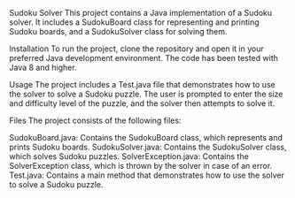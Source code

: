 Sudoku Solver
This project contains a Java implementation of a Sudoku solver. It includes a SudokuBoard class for representing and printing Sudoku boards, and a SudokuSolver class for solving them.

Installation
To run the project, clone the repository and open it in your preferred Java development environment. The code has been tested with Java 8 and higher.

Usage
The project includes a Test.java file that demonstrates how to use the solver to solve a Sudoku puzzle. The user is prompted to enter the size and difficulty level of the puzzle, and the solver then attempts to solve it.

Files
The project consists of the following files:

SudokuBoard.java: Contains the SudokuBoard class, which represents and prints Sudoku boards.
SudokuSolver.java: Contains the SudokuSolver class, which solves Sudoku puzzles.
SolverException.java: Contains the SolverException class, which is thrown by the solver in case of an error.
Test.java: Contains a main method that demonstrates how to use the solver to solve a Sudoku puzzle.
